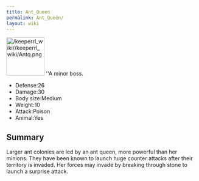 ```yaml
---
title: Ant_Queen
permalink: Ant_Queen/
layout: wiki
---
```


<img src="/keeperrl_wiki//keeperrl_wiki/Antq.png" title="fig:/keeperrl_wiki//keeperrl_wiki/Antq.png" alt="/keeperrl_wiki//keeperrl_wiki/Antq.png" width="100" />
''A minor boss.

-   Defense:26
-   Damage:30
-   Body size:Medium
-   Weight:10
-   Attack:Poison
-   Animal:Yes

Summary
-------

Larger ant colonies are led by an ant queen, more powerful than her
minions. They have been known to launch huge counter attacks after their
territory is invaded. Her forces may invade by breaking through stone to
launch a surprise attack.
